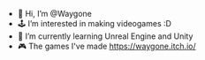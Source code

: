 - 👋 Hi, I’m @Waygone
- 🕹️ I’m interested in making videogames :D
- 🌱 I’m currently learning Unreal Engine and Unity
- 🎮 The games I've made https://waygone.itch.io/ 
